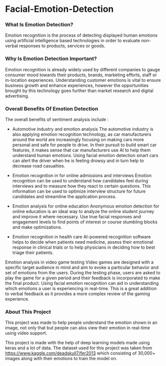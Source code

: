 # Facial-Emotion-Detection



### What Is Emotion Detection?

Emotion recognition is the process of detecting displayed human emotions using artificial intelligence based technologies in order to evaluate non-verbal responses to products, services or goods.

### Why Is Emotion Detection Important?

Emotion recognition is already widely used by different companies to gauge consumer mood towards their products, brands, marketing efforts, staff or in-location experiences. Understanding customer emotions is vital to ensure business growth and enhance experiences, however the opportunities brought by this technology goes further than market research and digital advertising.

### Overall Benefits Of Emotion Detection

The overall benefits of sentiment analysis include :

- Automotive industry and emotion analysis
The automotive industry is also applying emotion recognition technology, as car manufacturers around the world are increasingly focusing on making cars more personal and safe for people to drive. In their pursuit to build smart car features, it makes sense that car manufacturers use AI to help them understand human emotions. Using facial emotion detection smart cars can alert the driver when he is feeling drowsy and in turn help to decrease road casualties.

- Emotion recognition in for online admissions and interviews
Emotion recognition can be used to understand how candidates feel during interviews and to measure how they react to certain questions. This information can be used to optimize interview structure for future candidates and streamline the application process.

- Emotion analysis for online education
Anonymous emotion detection for online education is an ideal way to analyze the online student journey and improve it where necessary. Use true facial responses and engagement levels to find points of interest or course stumbling blocks and make optimizations.

- Emotion recognition in health care
AI-powered recognition software helps to decide when patients need medicine, assess their emotional response in clinical trials or to help physicians in deciding how to best triage their patients.

Emotion analysis in video game testing
Video games are designed with a specific target audience in mind and aim to evoke a particular behavior and set of emotions from the users. During the testing phase, users are asked to play the game for a given period and their feedback is incorporated to make the final product. Using facial emotion recognition can aid in understanding which emotions a user is experiencing in real-time. This is a great addition to verbal feedback as it provides a more complex review of the gaming experience.

### About This Project

This project was made to help people understand the emotion shown in an image, not only that but people can alos view their emotion in real-time using video support.

This project is made with the help of deep learning models made using keras and a lot of data. The dataset used for this project was taken from https://www.kaggle.com/deadskull7/fer2013 which consisting of 30,000+ images along with their emotions to train the model on.
